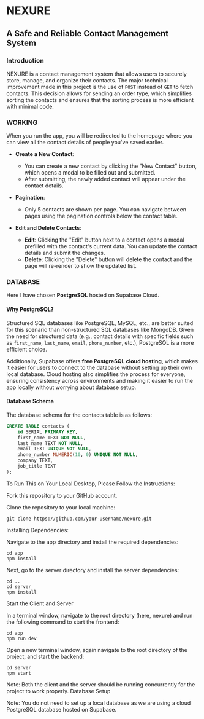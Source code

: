 # NEXURE

## A Safe and Reliable Contact Management System

### Introduction

NEXURE is a contact management system that allows users to securely store, manage, and organize their contacts. The major technical improvement made in this project is the use of `POST` instead of `GET` to fetch contacts. This decision allows for sending an order type, which simplifies sorting the contacts and ensures that the sorting process is more efficient with minimal code.

### WORKING

When you run the app, you will be redirected to the homepage where you can view all the contact details of people you've saved earlier.

- **Create a New Contact**: 
  - You can create a new contact by clicking the "New Contact" button, which opens a modal to be filled out and submitted. 
  - After submitting, the newly added contact will appear under the contact details.
  
- **Pagination**:
  - Only 5 contacts are shown per page. You can navigate between pages using the pagination controls below the contact table.

- **Edit and Delete Contacts**:
  - **Edit**: Clicking the "Edit" button next to a contact opens a modal prefilled with the contact's current data. You can update the contact details and submit the changes.
  - **Delete**: Clicking the "Delete" button will delete the contact and the page will re-render to show the updated list.

### DATABASE

Here I have chosen **PostgreSQL** hosted on Supabase Cloud.

#### Why PostgreSQL?

Structured SQL databases like PostgreSQL, MySQL, etc., are better suited for this scenario than non-structured SQL databases like MongoDB. Given the need for structured data (e.g., contact details with specific fields such as `first_name`, `last_name`, `email`, `phone_number`, etc.), PostgreSQL is a more efficient choice.

Additionally, Supabase offers **free PostgreSQL cloud hosting**, which makes it easier for users to connect to the database without setting up their own local database. Cloud hosting also simplifies the process for everyone, ensuring consistency across environments and making it easier to run the app locally without worrying about database setup.

#### Database Schema

The database schema for the contacts table is as follows:

```sql
CREATE TABLE contacts (
    id SERIAL PRIMARY KEY,
    first_name TEXT NOT NULL,      
    last_name TEXT NOT NULL,       
    email TEXT UNIQUE NOT NULL,    
    phone_number NUMERIC(10, 0) UNIQUE NOT NULL,  
    company TEXT,                  
    job_title TEXT         
);
```
To Run This on Your Local Desktop, Please Follow the Instructions:

  Fork this repository to your GitHub account.
  
  Clone the repository to your local machine:
    
    git clone https://github.com/your-username/nexure.git

Installing Dependencies:

  Navigate to the app directory and install the required dependencies:

    cd app
    npm install

  Next, go to the server directory and install the server dependencies:

    cd ..
    cd server
    npm install

Start the Client and Server

  In a terminal window, navigate to the root directory (here, nexure) and run the following command to start the frontend:

    cd app
    npm run dev

  Open a new terminal window, again navigate to the root directory of the project, and start the backend:

    cd server
    npm start

Note: Both the client and the server should be running concurrently for the project to work properly.
Database Setup

Note: You do not need to set up a local database as we are using a cloud PostgreSQL database hosted on Supabase.
